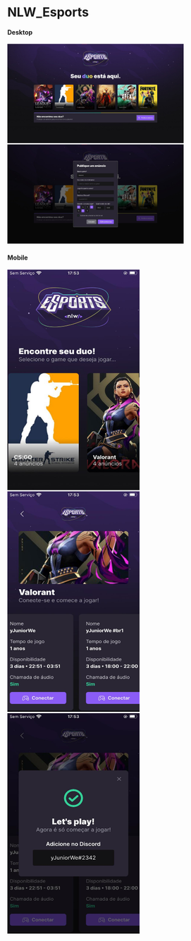 # NLW_Esports
<div>
<h4>Desktop</h4>
</div>
<div>
<img src="images/Desktop 1.jfif" width="400rem">
<br>
<img src="images/Desktop 2.jpeg" width="400rem">
</div>
<div>
<h4>Mobile</h4>
</div>
<div>
<img src="images/Mobile 1.jfif" width="300rem" height="500rem">
<br>
<img src="images/Mobile 2.jfif" width="300rem" height="500rem">
<br>
<img src="images/Mobile 3.jfif" width="300rem" height="500rem">
</div>
